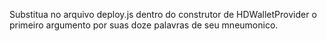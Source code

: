 Substitua no arquivo deploy.js dentro do construtor de HDWalletProvider o primeiro argumento por suas doze palavras de seu mneumonico.
